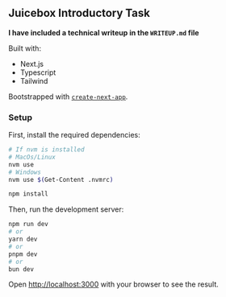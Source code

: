 ## Juicebox Introductory Task

__I have included a technical writeup in the `WRITEUP.md` file__

Built with:
- Next.js
- Typescript
- Tailwind

Bootstrapped with [`create-next-app`](https://github.com/vercel/next.js/tree/canary/packages/create-next-app).

### Setup

First, install the required dependencies:
```bash
# If nvm is installed
# MacOs/Linux
nvm use
# Windows
nvm use $(Get-Content .nvmrc)

npm install
```

Then, run the development server:

```bash
npm run dev
# or
yarn dev
# or
pnpm dev
# or
bun dev
```

Open [http://localhost:3000](http://localhost:3000) with your browser to see the result.
